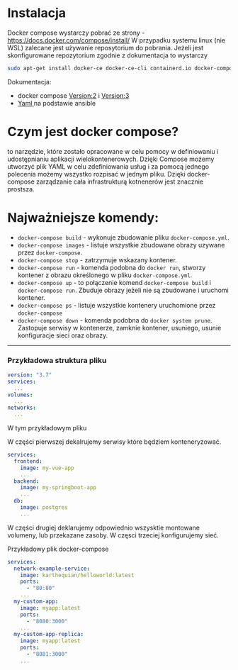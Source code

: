 
# Instalacja
Docker compose wystarczy pobrać ze strony - https://docs.docker.com/compose/install/ 
W przypadku systemu linux (nie WSL) zalecane jest używanie reposytorium do pobrania. Jeżeli jest skonfigurowane repozytorium zgodnie z dokumentacja to wystarczy

```bash
sudo apt-get install docker-ce docker-ce-cli containerd.io docker-compose-plugin
```
Dokumentacja:
- docker compose <a href="https://docs.docker.com/compose/compose-file/compose-file-v2/" title="docker-compose version 2"> Version:2</a></td> i <a href="https://docs.docker.com/compose/compose-file/compose-file-v3/" title="docker-compose version 3">Version:3 </a>
- <a href="https://docs.ansible.com/ansible/latest/reference_appendices/YAMLSyntax.html"> Yaml </a> na podstawie ansible 

# Czym jest docker compose? 

to narzędzie, które zostało opracowane w celu pomocy w definiowaniu i udostępnianiu aplikacji wielokontenerowych. Dzięki Compose możemy utworzyć plik YAML w celu zdefiniowania usług i za pomocą jednego polecenia możemy wszystko rozpisać w jednym pliku.
Dzięki docker-compose zarządzanie cała infrastrukturą kotnenerów jest znacznie prostsza. 

# Najważniejsze komendy:<br>

- `docker-compose build` - wykonuje zbudowanie pliku `docker-compose.yml`.
- `docker-compose images` - listuje wszystkie zbudowane obrazy uzywane przez `docker-compose`.
- `docker-compose stop` - zatrzymuje wskazany kontener.
- `docker-compose run` - komenda podobna do `docker run`, stworzy kontener z obrazu określonego w pliku `docker-compose.yml`.
- `docker-compose up` - to połączenie komend `docker-compose build` i `docker-compose run`. Zbuduje obrazy jeżeli nie są zbudowane i uruchomi kontener. 
- `docker-compose ps` - listuje wszystkie kontenery uruchomione przez `docker-compose`
- `docker-compose down` - komenda podobna do `docker system prune`. Zastopuje serwisy w kontenerze, zamknie kontener, usuniego, usunie konfiguracje sieci oraz obrazy.
___
### Przykładowa struktura pliku

```yaml
version: "3.7"
services:
  ...
volumes:
  ...
networks:
  ...
```
W tym przykładowym pliku

W części pierwszej dekalrujemy serwisy które będziem konteneryzować.

```yaml
services:
  frontend:
    image: my-vue-app
    ...
  backend:
    image: my-springboot-app
    ...
  db:
    image: postgres
    ...
  ```

W części drugiej deklarujemy odpowiednio wszysktie montowane volumeny, lub przekazane zasoby.
W częsci trzeciej konfigurujemy sieć.

Przykładowy plik docker-compose

```yaml
services:
  network-example-service:
    image: karthequian/helloworld:latest
    ports:
      - "80:80"
    ...
  my-custom-app:
    image: myapp:latest
    ports:
      - "8080:3000"
    ...
  my-custom-app-replica:
    image: myapp:latest
    ports:
      - "8081:3000"
    ...
```
